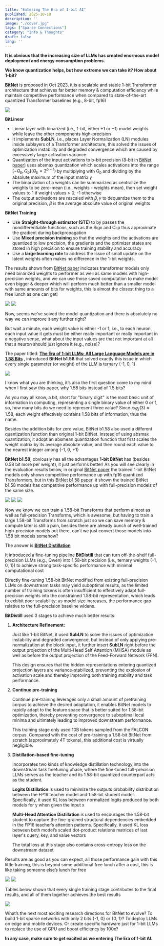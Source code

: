 ```yaml
---
title: "Entering The Era of 1-bit AI"
published: 2025-10-18
description: ''
image: "./cover.jpg"
tags: ["Sparse Connections"]
category: "Info & Thoughts"
draft: false 
lang: ''
---
```


**It is obvious that the increasing size of LLMs has created enormous model deployment and energy consumption problems.**

**We know quantization helps, but how extreme we can take it? How about 1-bit?**

[**BitNet**](https://arxiv.org/abs/2310.11453) is proposed in Oct 2023, it is a scalable and stable 1-bit Transformer architecture that achieves far better memory & computation efficiency while maintain competitive performance when compared to state-of-the-art quantized Transformer baselines (e.g., 8-bit, fp16)

![](image_0.png)

**BitLinear**

- Linear layer with binarized (i.e., 1-bit, either +1 or −1) model weights while leave the other components high-precision
- It implements **SubLN**, i.e., places Layer Normalization (LN) modules inside sublayers of a Transformer architecture, this solved the issues of optimization instability and degraded convergence which are caused by excessively large activation variance
- Quantization of the input activations to b-bit precision (8-bit in [BitNet paper](https://arxiv.org/abs/2310.11453)) uses absmax quantization which scales activations into the range $[−Q_b,Q_b] (Q_b = 2^{b−1})$ by multiplying with $Q_b$ and dividing by the absolute maximum of the input matrix $γ$
- The binarization of a weights can be summarized as centralize the weights to be zero-mean (i.e., weights - weights mean), then set weight values to 1 if weight values > 0; -1 otherwise
- The output activations are rescaled with ${β,γ}$ to dequantize them to the original precision, $β$ is the average absolute value of original weights

**BitNet Training**

- Use **Straight-through estimator (STE)** to by passes the nondifferentiable functions, such as the Sign and Clip thus approximate the gradient during backpropagation
- Use **Mixed precision training** so that the weights and the activations are quantized to low precision, the gradients and the optimizer states are stored in high precision to ensure training stability and accuracy
- Use a **large learning rate** to address the issue of small update on the latent weights often makes no difference in the 1-bit weights.

The results shown from [BitNet paper](https://arxiv.org/abs/2310.11453) indicates transformer models only need binarized weights to performer as well as same models with high-precision weights, and we can use those saved computation to make model even bigger & deeper which will perform much better than a smaller model with same amounts of bits for weights, this is almost the closest thing to a free lunch as one can get!

![](image_1.png)
![](image_2.png)

Now, seems we’ve solved the model quantization and there is absolutely no way we can improve it any further right?

But wait a minute, each weight value is either -1 or 1, i.e., to each neuron, each input value it gets must be either really important or really important in a negative sense, what about the input values are that not important at all that a neuron should just ignore it (e.g., noise)?

The paper titled: [**The Era of 1-bit LLMs: All Large Language Models are in 1.58 Bits**](https://arxiv.org/abs/2402.17764v1) , introduced **BitNet b1.58** that solved exactly this issue in which every single parameter (or weight) of the LLM is ternary {-1, 0, 1}

![](image_3.png)

I know what you are thinking, it’s also the first question come to my mind when I first saw this paper, why 1.58 bits instead of 1.5 bits?

As you may all know, a bit, short for "binary digit" is the most basic unit of information in computing, representing a single binary value of either 0 or 1, so, how many bits do we need to represent three value? Since $𝑙𝑜𝑔_2(3)≈1.58$, each weight effectively contains 1.58 bits of information, thus the name.

Besides the addition bits for zero value, BitNet b1.58 also used a different quantization function than original 1-bit BitNet. Instead of using absmax quantization, it adopt an absmean quantization function that first scales the weight matrix by its average absolute value, and then round each value to the nearest integer among {-1, 0, +1}

**BitNet b1.58**, obviously has all the advantages **1-bit BitNet** has (besides 0.58 bit more per weight), it just performs better! As you will see clearly in the evaluation results below, in original [BitNet paper](https://arxiv.org/abs/2310.11453) the trained 1-bit BitNet models only shown competitive performance up with fp16 quantized Transformers, but in this [BitNet b1.58 paper](https://arxiv.org/abs/2402.17764v1), it shown the trained BitNet b1.58 models has competitive performance up with full-precision models of the same size.

![](image_4.png)
![](image_5.png)
![](image_6.png)

Now we know we can train a 1.58-bit Transforms that perform almost as well as full-precision Transforms, which is awesome, but having to train a large 1.58-bit Transforms from scratch just so we can save memory & compute later is still a pain, besides there are already bunch of well-trained high-precision models out there, can’t we just convert those models into 1.58 bit models somehow?

The answer is [**BitNet Distillation**](https://arxiv.org/abs/2510.13998)

It introduced a fine-tuning pipeline **BitDistill** that can turn off-the-shelf full-precision LLMs (e.g., Qwen) into 1.58-bit precision (i.e., ternary weights {-1, 0, 1}) to achieve strong task-specific performance with minimal computational cost

Directly fine-tuning 1.58-bit BitNet modified from existing full-precision LLMs on downstream tasks may yield suboptimal results, as the limited number of training tokens is often insufficient to effectively adapt full-precision weights into the constrained 1.58-bit representation, which leads to exhibit poor scalability: as model size increases, the performance gap relative to the full-precision baseline widens.

**BitDistill** used 3 stages to achieve much better results:

1. **Architecture Refinement:**

    Just like 1-bit BitNet, it used **SubLN** to solve the issues of optimization instability and degraded convergence, but instead of only applying pre-normalization at the block input, it further insert **SubLN** right before the output projection of the Multi-Head Self Attention (MHSA) module as well as before the output projection of the Feed-Forward Network (FFN).

    This design ensures that the hidden representations entering quantized projection layers are variance-stabilized, preventing the explosion of activation scale and thereby improving both training stability and task performance.

2. **Continue pre-training**

    Continue pre-training leverages only a small amount of pretraining corpus to achieve the desired adaptation, it enables BitNet models to rapidly adapt to the feature space that is better suited for
    1.58-bit optimization, thereby preventing convergence to suboptimal local minima and ultimately leading to improved downstream performance.

    This training stage only used 10B tokens sampled from the FALCON corpus. Compared with the cost of pre-training a 1.58-bit BitNet from scratch (approximately 4T tokens), this additional cost is virtually negligible.

3. **Distillation-based fine-tuning**

    Incorporates two kinds of knowledge distillation technology into the downstream task finetuning phase, where the fine-tuned full-precision LLMs serves as the teacher and its 1.58-bit quantized counterpart acts as the student.

    **Logits Distillation** is used to minimize the outputs probability distribution between the FP16 teacher model and 1.58-bit student model. Specifically, it used KL loss between normalized logits produced by both models for y when given the input x

    **Multi-Head Attention Distillation** is used to encourages the 1.58-bit student to capture the fine-grained structural dependencies embedded in the FP16 teacher’s attention patterns. Specifically, it used KL loss between both model’s scaled dot-product relations matrices of last layer's query, key, and value vectors

    The total loss at this stage also contains cross-entropy loss on the downstream dataset

Results are as good as you can expect, all those performance gain with this little training, this is beyond some additional free lunch after a cost, this is like taking someone else’s lunch for free

![](image_7.png)
![](image_8.png)

Tables below shown that every single training stage contributes to the final results, and all of them together achieves the best results

![](image_9.png)

What’s the next most exciting research directions for BitNet to evolve?
To build 1-bit sparse networks with only 2 bits {-1, 0} or {0, 1}?
To deploy LLMs on edge and mobile devices.
Or create specific hardware just for 1-bit LLMs to replace the use of GPU and boost efficiency by 100x?

**In any case, make sure to get excited as we entering The Era of 1-bit AI.**
